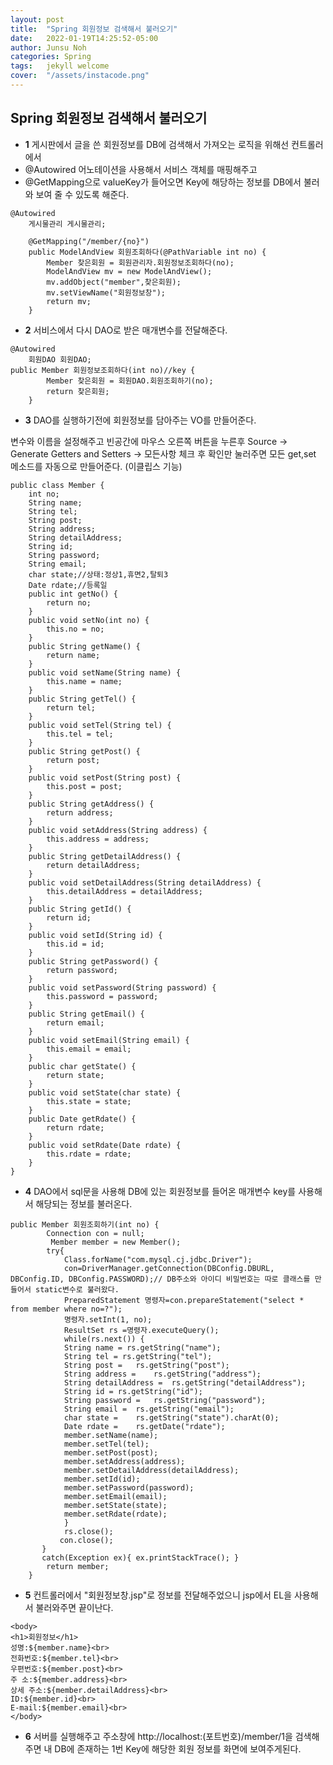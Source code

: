 ```yaml
---
layout: post
title:  "Spring 회원정보 검색해서 불러오기"
date:   2022-01-19T14:25:52-05:00
author: Junsu Noh
categories: Spring
tags:	jekyll welcome
cover:  "/assets/instacode.png"
---
```


## Spring 회원정보 검색해서 불러오기

- **1** 게시판에서 글을 쓴 회원정보를 DB에 검색해서 가져오는 로직을 위해선 컨트롤러에서 
- @Autowired 어노테이션을 사용해서 서비스 객체를 매핑해주고 
- @GetMapping으로 valueKey가 들어오면 Key에 해당하는 정보를 DB에서 불러와 보여 줄 수 있도록 해준다. 



```
@Autowired
	게시물관리 게시물관리; 
	
	@GetMapping("/member/{no}") 
	public ModelAndView 회원조회하다(@PathVariable int no) {
		Member 찾은회원 = 회원관리자.회원정보조회하다(no);
		ModelAndView mv = new ModelAndView();
	    mv.addObject("member",찾은회원);
		mv.setViewName("회원정보창");
		return mv;
	}
```

- **2** 서비스에서 다시 DAO로 받은 매개변수를 전달해준다.

   

```
@Autowired
	회원DAO 회원DAO;
public Member 회원정보조회하다(int no)//key {
		Member 찾은회원 = 회원DAO.회원조회하기(no);
		return 찾은회원;
	}
```

- **3** DAO를 실행하기전에 회원정보를 담아주는 VO를 만들어준다.

변수와 이름을 설정해주고 빈공간에 마우스 오른쪽 버튼을 누른후 Source -> Generate Getters and Setters -> 모든사항 체크 후 확인만 눌러주면 모든 get,set 메소드를 자동으로 만들어준다. (이클립스 기능)

```
public class Member {
	int no;
	String name;
	String tel;
	String post;
	String address;
	String detailAddress;
	String id;
	String password;
	String email;
	char state;//상태:정상1,휴면2,탈퇴3
	Date rdate;//등록일
	public int getNo() {
		return no;
	}
	public void setNo(int no) {
		this.no = no;
	}	
	public String getName() {
		return name;
	}
	public void setName(String name) {
		this.name = name;
	}
	public String getTel() {
		return tel;
	}
	public void setTel(String tel) {
		this.tel = tel;
	}
	public String getPost() {
		return post;
	}
	public void setPost(String post) {
		this.post = post;
	}
	public String getAddress() {
		return address;
	}
	public void setAddress(String address) {
		this.address = address;
	}
	public String getDetailAddress() {
		return detailAddress;
	}
	public void setDetailAddress(String detailAddress) {
		this.detailAddress = detailAddress;
	}
	public String getId() {
		return id;
	}
	public void setId(String id) {
		this.id = id;
	}
	public String getPassword() {
		return password;
	}
	public void setPassword(String password) {
		this.password = password;
	}
	public String getEmail() {
		return email;
	}
	public void setEmail(String email) {
		this.email = email;
	}
	public char getState() {
		return state;
	}
	public void setState(char state) {
		this.state = state;
	}
	public Date getRdate() {
		return rdate;
	}
	public void setRdate(Date rdate) {
		this.rdate = rdate;
	}
}

```

- **4** DAO에서 sql문을 사용해 DB에 있는 회원정보를 들어온 매개변수 key를 사용해서 해당되는 정보를 불러온다.



```
public Member 회원조회하기(int no) {
		Connection con = null;	
		 Member member = new Member();
	    try{
	        Class.forName("com.mysql.cj.jdbc.Driver");
	        con=DriverManager.getConnection(DBConfig.DBURL, DBConfig.ID, DBConfig.PASSWORD);// DB주소와 아이디 비밀번호는 따로 클래스를 만들어서 static변수로 불러왔다.
	        PreparedStatement 명령자=con.prepareStatement("select * from member where no=?");
	        명령자.setInt(1, no);
	        ResultSet rs =명령자.executeQuery();
	        while(rs.next()) {
	        String name = rs.getString("name");
	        String tel = rs.getString("tel");
	        String post =	rs.getString("post");
	        String address =	rs.getString("address");
	        String detailAddress =	rs.getString("detailAddress");
	        String id =	rs.getString("id");
	        String password =	rs.getString("password");
	        String email =	rs.getString("email");
	        char state =	rs.getString("state").charAt(0);
	        Date rdate =	rs.getDate("rdate");
	        member.setName(name);
	        member.setTel(tel);
	        member.setPost(post);
	        member.setAddress(address);
	        member.setDetailAddress(detailAddress);
	        member.setId(id);
	        member.setPassword(password);
	        member.setEmail(email);
	        member.setState(state);
	        member.setRdate(rdate);
	        } 
	        rs.close();
	       con.close();
	   }
	   catch(Exception ex){ ex.printStackTrace(); }
		return member;
	} 
```

- **5** 컨트롤러에서 "회원정보창.jsp"로 정보를 전달해주었으니 jsp에서 EL을 사용해서 불러와주면 끝이난다.



```
<body>
<h1>회원정보</h1>
성명:${member.name}<br>
전화번호:${member.tel}<br>
우편번호:${member.post}<br>
주 소:${member.address}<br>
상세 주소:${member.detailAddress}<br>
ID:${member.id}<br>
E-mail:${member.email}<br>
</body>
```

- **6** 서버를 실행해주고 주소창에 http://localhost:(포트번호)/member/1을 검색해주면 내 DB에 존재하는 1번 Key에 해당한 회원 정보를 화면에 보여주게된다.
